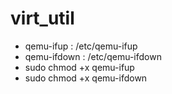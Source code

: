 # virt_util

* qemu-ifup : /etc/qemu-ifup  
* qemu-ifdown : /etc/qemu-ifdown  
* sudo chmod +x qemu-ifup  
* sudo chmod +x qemu-ifdown  

